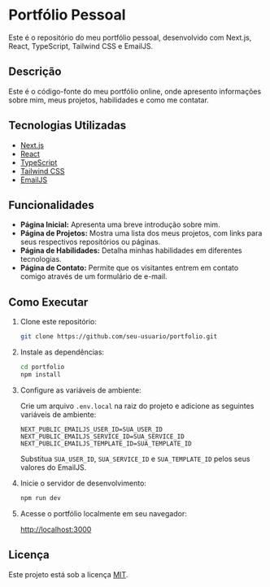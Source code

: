 # Portfólio Pessoal

Este é o repositório do meu portfólio pessoal, desenvolvido com Next.js, React, TypeScript, Tailwind CSS e EmailJS.

## Descrição

Este é o código-fonte do meu portfólio online, onde apresento informações sobre mim, meus projetos, habilidades e como me contatar.

## Tecnologias Utilizadas

- [Next.js](https://nextjs.org/)
- [React](https://reactjs.org/)
- [TypeScript](https://www.typescriptlang.org/)
- [Tailwind CSS](https://tailwindcss.com/)
- [EmailJS](https://www.emailjs.com/)

## Funcionalidades

- **Página Inicial:** Apresenta uma breve introdução sobre mim.
- **Página de Projetos:** Mostra uma lista dos meus projetos, com links para seus respectivos repositórios ou páginas.
- **Página de Habilidades:** Detalha minhas habilidades em diferentes tecnologias.
- **Página de Contato:** Permite que os visitantes entrem em contato comigo através de um formulário de e-mail.

## Como Executar

1. Clone este repositório:

   ```bash
   git clone https://github.com/seu-usuario/portfolio.git
   ```

2. Instale as dependências:

   ```bash
   cd portfolio
   npm install
   ```

3. Configure as variáveis de ambiente:

   Crie um arquivo `.env.local` na raiz do projeto e adicione as seguintes variáveis de ambiente:

   ```plaintext
   NEXT_PUBLIC_EMAILJS_USER_ID=SUA_USER_ID
   NEXT_PUBLIC_EMAILJS_SERVICE_ID=SUA_SERVICE_ID
   NEXT_PUBLIC_EMAILJS_TEMPLATE_ID=SUA_TEMPLATE_ID
   ```

   Substitua `SUA_USER_ID`, `SUA_SERVICE_ID` e `SUA_TEMPLATE_ID` pelos seus valores do EmailJS.

4. Inicie o servidor de desenvolvimento:

   ```bash
   npm run dev
   ```

5. Acesse o portfólio localmente em seu navegador:

   [http://localhost:3000](http://localhost:3000)

## Licença

Este projeto está sob a licença [MIT](LICENSE).
